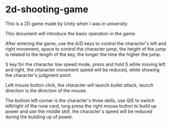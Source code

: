 # 2d-shooting-game
This is a 2D game made by Unity when I was in university

This document will introduce the basic operation in the game.

After entering the game, use the A/D keys to control the character's left and right movement, space to control the character jump, the height of the jump is related to the length of the key, the longer the time the higher the jump.

S key for the character low speed mode, press and hold S while moving left and right, the character movement speed will be reduced, while showing the character's judgment point.

Left mouse button click, the character will launch bullet attack, launch direction is the direction of the mouse.

The bottom left corner is the character's three skills, use Q/E to switch left/right of the rune card, long press the right mouse button to build up power and use the middle skill, the character's speed will be reduced during the building up of power.
